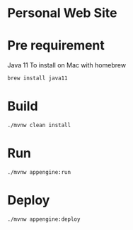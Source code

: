 # Personal Web Site

# Pre requirement

Java 11
To install on Mac with homebrew

```
brew install java11
```

# Build

```
./mvnw clean install
```

# Run
```
./mvnw appengine:run
```

# Deploy
```
./mvnw appengine:deploy
```

